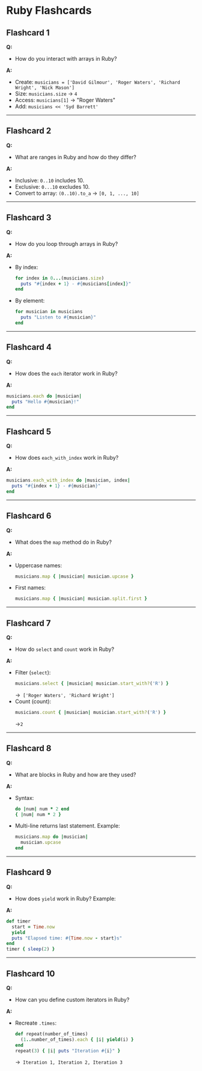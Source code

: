 # Ruby Flashcards

## Flashcard 1  
**Q:**  
- How do you interact with arrays in Ruby?

**A:**  
- Create: `musicians = ['David Gilmour', 'Roger Waters', 'Richard Wright', 'Nick Mason']`
- Size: `musicians.size` → `4`
- Access: `musicians[1]` → "Roger Waters"
- Add: `musicians << 'Syd Barrett'`
---

## Flashcard 2  
**Q:**  
- What are ranges in Ruby and how do they differ?

**A:**  
- Inclusive: `0..10` includes 10.
- Exclusive: `0...10` excludes 10.
- Convert to array: `(0..10).to_a` → `[0, 1, ..., 10]`
---

## Flashcard 3  
**Q:**  
- How do you loop through arrays in Ruby?

**A:**  
- By index:
  ```ruby
  for index in 0...(musicians.size)
    puts "#{index + 1} - #{musicians[index]}"
  end
  ```
- By element:
  ```ruby
  for musician in musicians
    puts "Listen to #{musician}"
  end
  ```
---

## Flashcard 4  
**Q:**  
- How does the `each` iterator work in Ruby?

**A:**  
```ruby
musicians.each do |musician|
  puts "Hello #{musician}!"
end
```
---

## Flashcard 5  
**Q:**  
- How does `each_with_index` work in Ruby?

**A:**  
  ```ruby
  musicians.each_with_index do |musician, index|
    puts "#{index + 1} - #{musician}"
  end
  ```
---

## Flashcard 6  
**Q:**  
- What does the `map` method do in Ruby?

**A:**  
- Uppercase names:
  ```ruby
  musicians.map { |musician| musician.upcase }
  ```
- First names:
  ```ruby
  musicians.map { |musician| musician.split.first }
  ```
---

## Flashcard 7  
**Q:**  
- How do `select` and `count` work in Ruby?

**A:**
- Filter (`select`):
  ```ruby
  musicians.select { |musician| musician.start_with?('R') }
  ```
  →` ['Roger Waters', 'Richard Wright']`
- Count (count):
  ```ruby
  musicians.count { |musician| musician.start_with?('R') }
  ```
  →`2`
---

## Flashcard 8  
**Q:**  
- What are blocks in Ruby and how are they used?

**A:**
- Syntax:
  ```ruby
  do |num| num * 2 end  
  { |num| num * 2 }
  ```
- Multi-line returns last statement. Example:
  ```ruby
  musicians.map do |musician|
    musician.upcase
  end
  ```
---

## Flashcard 9  
**Q:**  
- How does `yield` work in Ruby? Example:

**A:**  
```ruby
def timer
  start = Time.now
  yield
  puts "Elapsed time: #{Time.now - start}s"
end
timer { sleep(2) }
```
---

## Flashcard 10  
**Q:**  
- How can you define custom iterators in Ruby?

**A:**  
- Recreate `.times`:
  ```ruby
  def repeat(number_of_times)
    (1..number_of_times).each { |i| yield(i) }
  end
  repeat(3) { |i| puts "Iteration #{i}" }
  ```
  →` Iteration 1, Iteration 2, Iteration 3`
